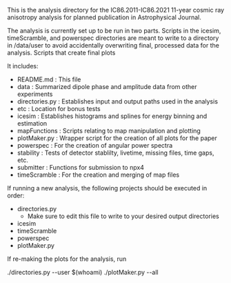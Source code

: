 This is the analysis directory for the IC86.2011-IC86.2021 11-year cosmic ray
anisotropy analysis for planned publication in Astrophysical Journal.

The analysis is currently set up to be run in two parts. Scripts in the icesim,
timeScramble, and powerspec directories are meant to write to a directory in
/data/user to avoid accidentally overwriting final, processed data for the
analysis. Scripts that create final plots 

It includes:

- README.md : This file
- data : Summarized dipole phase and amplitude data from other experiments
- directories.py : Establishes input and output paths used in the analysis
- etc : Location for bonus tests
- icesim : Establishes histograms and splines for energy binning and estimation
- mapFunctions : Scripts relating to map manipulation and plotting
- plotMaker.py : Wrapper script for the creation of all plots for the paper
- powerspec : For the creation of angular power spectra
- stability : Tests of detector stablilty, livetime, missing files, time gaps, etc.
- submitter : Functions for submission to npx4
- timeScramble : For the creation and merging of map files

If running a new analysis, the following projects should be executed in order:

- directories.py
  - Make sure to edit this file to write to your desired output directories
- icesim
- timeScramble
- powerspec
- plotMaker.py


If re-making the plots for the analysis, run

./directories.py --user $(whoami)
./plotMaker.py --all

